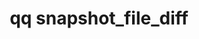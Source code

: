 ---
category: snapshot
command: snapshot_file_diff
keywords: qq, qq_cli, snapshot_file_diff
optional_options:
- alternate: []
  help: Snapshot ID of the newer snapshot
  name: --newer-snapshot
  required: true
- alternate: []
  help: Snapshot ID of the older snapshot
  name: --older-snapshot
  required: true
- alternate: []
  help: Path to file
  name: --path
  required: false
- alternate: []
  help: File ID
  name: --file-id
  required: false
- alternate: []
  help: Maximum number of entries to return per request
  name: --page-size
  required: false
permalink: /qq-cli-command-guide/snapshot/snapshot_file_diff.html
positional_options: []
sidebar: qq_cli_command_reference_sidebar
summary: This section explains how to use the <code>qq snapshot_file_diff</code> command.
synopsis: List changed byte ranges of a file between two snapshots.
title: qq snapshot_file_diff
usage: "qq snapshot_file_diff [-h] --newer-snapshot NEWER_SNAPSHOT --older-snapshot\
  \ OLDER_SNAPSHOT (--path PATH | --file-id FILE_ID)\n    [--page-size PAGE_SIZE]"
zendesk_source: qq CLI Command Guide

---